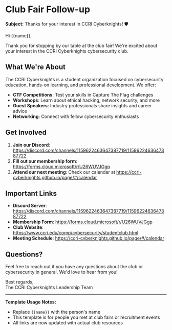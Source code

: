 # Club Fair Follow-up

**Subject:** Thanks for your interest in CCRI Cyberknights! 🛡️

Hi {{name}},

Thank you for stopping by our table at the club fair! We're excited about your interest in the CCRI Cyberknights cybersecurity club.

## What We're About

The CCRI Cyberknights is a student organization focused on cybersecurity education, hands-on learning, and professional development. We offer:

- **CTF Competitions**: Test your skills in Capture The Flag challenges
- **Workshops**: Learn about ethical hacking, network security, and more
- **Guest Speakers**: Industry professionals share insights and career advice
- **Networking**: Connect with fellow cybersecurity enthusiasts

## Get Involved

1. **Join our Discord**: https://discord.com/channels/1159622463647387719/1159622463647387722
2. **Fill out our membership form**: https://forms.cloud.microsoft/r/U26WUVJGgp
3. **Attend our next meeting**: Check our calendar at https://ccri-cyberknights.github.io/page/#/calendar

## Important Links

- **Discord Server**: https://discord.com/channels/1159622463647387719/1159622463647387722
- **Membership Form**: https://forms.cloud.microsoft/r/U26WUVJGgp
- **Club Website**: https://www.ccri.edu/comp/cybersecurity/studentclub.html
- **Meeting Schedule**: https://ccri-cyberknights.github.io/page/#/calendar

## Questions?

Feel free to reach out if you have any questions about the club or cybersecurity in general. We'd love to hear from you!

Best regards,  
The CCRI Cyberknights Leadership Team

---

**Template Usage Notes:**
- Replace `{{name}}` with the person's name
- This template is for people you met at club fairs or recruitment events
- All links are now updated with actual club resources
